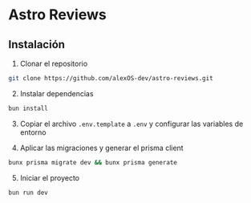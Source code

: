 # Astro Reviews

## Instalación

1. Clonar el repositorio

```bash
git clone https://github.com/alexOS-dev/astro-reviews.git
```

2. Instalar dependencias

```bash
bun install
```

3. Copiar el archivo `.env.template` a `.env` y configurar las variables de entorno

4. Aplicar las migraciones y generar el prisma client

```bash
bunx prisma migrate dev && bunx prisma generate
```

5. Iniciar el proyecto

```bash
bun run dev
```
